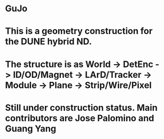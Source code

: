 # GuJo
# This is a geometry construction for the DUNE hybrid ND.
# The structure is as World -> DetEnc -> ID/OD/Magnet -> LArD/Tracker -> Module -> Plane -> Strip/Wire/Pixel
# Still under construction status. Main contributors are Jose Palomino and Guang Yang
